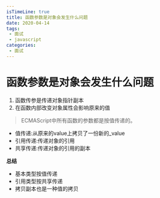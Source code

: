 ```yaml
---
isTimeLine: true
title: 函数参数是对象会发生什么问题
date: 2020-04-14
tags:
 - 面试
 - javascript
categories:
 - 面试
---
```

# 函数参数是对象会发生什么问题
1. 函数传参是传递对象指针副本
2. 在函数内部改变对象属性会影响原来的值

>ECMAScript中所有函数的参数都是按值传递的。

* 值传递:从原来的value上拷贝了一份新的_value
* 引用传递:传递对象的引用
* 共享传递:传递对象的引用的副本

**总结**
* 基本类型按值传递
* 引用类型按共享传递
* 拷贝副本也是一种值的拷贝

<comment/>
<tongji/>